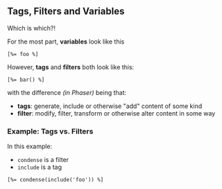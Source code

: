 ## Tags, Filters and Variables

Which is which?!

For the most part, **variables** look like this

```
[%= foo %]
```

However, **tags** and **filters** both look like this:

```
[%= bar() %]
```

with the difference _(in Phaser)_ being that:

* **tags**: generate, include or otherwise "add" content of some kind
* **filter**: modify, filter, transform or otherwise alter content in some way

### Example: Tags vs. Filters

In this example:

* `condense` is a filter
* `include` is a tag

```
[%= condense(include('foo')) %]
```